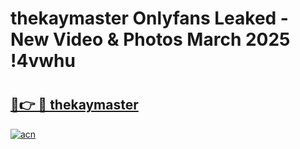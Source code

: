 # thekaymaster Onlyfans Leaked - New Video & Photos March 2025 !4vwhu

# <h2><a href="https://5igna5.iuczelnia.edu.pl?title=thekaymaster&ref=4vwhu">🔗👉 🔴 thekaymaster</a></h2>

[![acn](https://github.com/user-attachments/assets/0f9c940e-d8b0-45ae-aac7-cd30a18b3e1c)](https://5igna5.iuczelnia.edu.pl?title=thekaymaster&ref=4vwhu)

